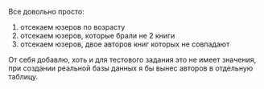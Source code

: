Все довольно просто:
 1) отсекаем юзеров по возрасту
 2) отсекаем юзеров, которые брали не 2 книги
 3) отсекаем юзеров, двое авторов книг которых не совпадают

От себя добавлю, хоть и для тестового задания это не имеет значения, при создании реальной базы данных я бы вынес авторов в отдельную таблицу.
